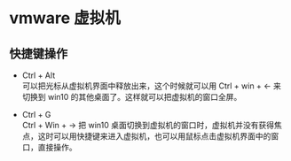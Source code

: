 # vmware 虚拟机

## 快捷键操作

- Ctrl + Alt  
  可以把光标从虚拟机界面中释放出来，这个时候就可以用 Ctrl + win + <- 来切换到 win10 的其他桌面了。这样就可以把虚拟机的窗口全屏。

- Ctrl + G  
  Ctrl + Win + -> 把 win10 桌面切换到虚拟机的窗口时，虚拟机并没有获得焦点，这时可以用快捷键来进入虚拟机，也可以用鼠标点击虚拟机界面中的窗口，直接操作。
  
